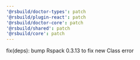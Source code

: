 ```yaml
---
'@rsbuild/doctor-types': patch
'@rsbuild/plugin-react': patch
'@rsbuild/doctor-core': patch
'@rsbuild/shared': patch
'@rsbuild/core': patch
---
```


fix(deps): bump Rspack 0.3.13 to fix new Class error
